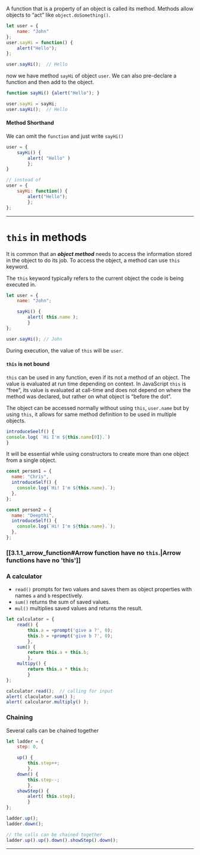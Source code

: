 
A function that is a property of an object is called its method.
Methods allow objects to “act” like `object.doSomething()`.

```js
let user = {
	name: "John"
};
user.sayHi = function() {
	alert("Hello");
};

user.sayHi();  // Hello
```
now we have method `sayHi` of object `user`.
We can also pre-declare a function and then add to the object.
```js
function sayHi() {alert("Hello"); }

user.sayHi = sayHi;
user.sayHi();  // Hello
```

#### Method Shorthand
We can omit the `function` and just write `sayHi()`
```js
user = {
	sayHi() {
		alert( "Hello" )
		};
}

// instead of 
user = {
	sayHi: function() {
		alert("Hello");
		};
};
```

___

# `this` in methods

It is common that an ***object method*** needs to access the information stored in the object to do its job.
To access the object, a method can use `this` keyword.

The `this` keyword typically refers to the current object the code is being executed in. 

```js
let user = {
	name: "John";

	sayHi() {
		alert( this.name );
		}
};

user.sayHi(); // John
```
During execution, the value of `this` will be `user`.


#### `this` is not bound
`this` can be used in any function, even if its not a method of an object.
The value is evaluated at run time depending on context.
In JavaScript `this` is “free”, its value is evaluated at call-time and does not depend on where the method was declared, but rather on what object is “before the dot”.


The object can be accessed normally without using `this`,  `user.name` but by using `this`, it allows for same method definition to be used in multiple objects. 
```js
introduceSeelf() {
console.log( `Hi I'm ${this.name[0]}.`)
}
```
It will be essential while using constructors to create more than one object from a single object.
```js
const person1 = {
  name: "Chris",
  introduceSelf() {
    console.log(`Hi! I'm ${this.name}.`);
  },
};

const person2 = {
  name: "Deepthi",
  introduceSelf() {
    console.log(`Hi! I'm ${this.name}.`);
  },
};
```

### [[3.1.1_arrow_function#Arrow function have no `this`.|Arrow functions have no 'this']]


### A calculator
- `read()` prompts for two values and saves them as object properties with names `a` and `b` respectively.
- `sum()` returns the sum of saved values.
- `mul()` multiplies saved values and returns the result.
```js
let calculator = {
	read() {
		this.a = +prompt('give a ?', 0);
		this.b = +prompt('give b ?', 0);
		},
	sum() {
		return this.a + this.b;
		},
	multipy() {
		return this.a * this.b;
		}
};

calculator.read();  // calling for input
alert( claculator.sum() );
alert( calcularor.multiply() );
```


### Chaining

Several calls can be chained together
```js
let ladder = {
	step: 0,

	up() {
		this.step++;
		},
	down() {
		this.step--;
		},
	showStep() {
		alert( this.step);
		}
};
```
```js
ladder.up();
ladder.down();

// the calls can be chained together
ladder.up().up().down().showStep().down();
```

___________

